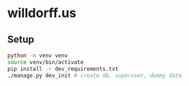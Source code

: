 # willdorff.us

## Setup

```sh
python -m venv venv
source venv/bin/activate
pip install -r dev_requirements.txt
./manage.py dev_init # create db, superuser, dummy data
```
